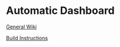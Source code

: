 # Automatic Dashboard

[General Wiki](https://phabricator.automatic.co/w/projects/dashboard/)

[Build Instructions](https://phabricator.automatic.co/w/projects/dashboard/build-instructions/)
